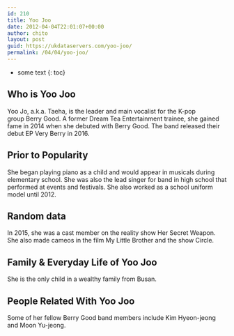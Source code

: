 ```yaml
---
id: 210
title: Yoo Joo
date: 2012-04-04T22:01:07+00:00
author: chito
layout: post
guid: https://ukdataservers.com/yoo-joo/
permalink: /04/04/yoo-joo/
---
```


* some text
{: toc}


## Who is  Yoo Joo
                  
                  
                  
Yoo Jo, a.k.a. Taeha, is the leader and main vocalist for the K-pop group Berry Good. A former Dream Tea Entertainment trainee, she gained fame in 2014 when she debuted with Berry Good. The band released their debut EP Very Berry in 2016. 
                  
                
                
                
## Prior to Popularity 
                  
                  
                  
She began playing piano as a child and would appear in musicals during elementary school. She was also the lead singer for band in high school that performed at events and festivals. She also worked as a school uniform model until 2012. 
                  
                
                
                
## Random data 
                  
                  
                  
In 2015, she was a cast member on the reality show Her Secret Weapon. She also made cameos in the film My Little Brother and the show Circle. 
                  
                
                
                
## Family & Everyday Life of Yoo Joo
                  
                  
                  
She is the only child in a wealthy family from Busan. 
                  
                
                
                
## People Related With  Yoo Joo
                  
                  
                  
Some of her fellow Berry Good band members include Kim Hyeon-jeong and Moon Yu-jeong. 
                  
                
              
            
          
          
          
    
    
  
